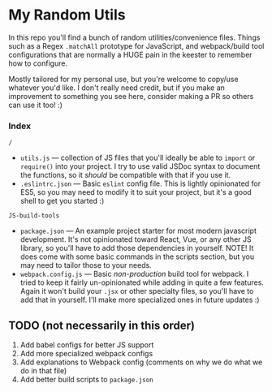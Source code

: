 # My Random Utils

In this repo you'll find a bunch of random utilities/convenience files. Things such as a Regex `.matchAll` prototype for JavaScript, and webpack/build tool configurations that are normally a HUGE pain in the keester to remember how to configure.

Mostly tailored for my personal use, but you're welcome to copy/use whatever you'd like. I don't really need credit, but if you make an improvement to something you see here, consider making a PR so others can use it too! :)

### Index
`/`
* `utils.js` — collection of JS files that you'll ideally be able to `import` or `require()` into your project. I try to use valid JSDoc syntax to document the functions, so it _should_ be compatible with that if you use it.
* `.eslintrc.json` — Basic `eslint` config file. This is lightly opinionated for ES5, so you may need to modify it to suit your project, but it's a good shell to get you started :)

`JS-build-tools`
  * `package.json` — An example project starter for most modern javascript development. It's not opinionated toward React, Vue, or any other JS library, so you'll have to add those dependencies in yourself. NOTE! It does come with some basic commands in the scripts section, but you may need to tailor those to your needs.
  * `webpack.config.js` — Basic _non-production_ build tool for webpack. I tried to keep it fairly un-opinionated while adding in quite a few features. Again it won't build your `.jsx` or other specialty files, so you'll have to add that in yourself. I'll make more specialized ones in future updates :)


## TODO (not necessarily in this order)
<!-- All of these are labeled '1' so you can remove one without having to go modify the rest -->
1. Add babel configs for better JS support
1. Add more specialized webpack configs
1. Add explanations to Webpack config (comments on why we do what we do in that file)
1. Add better build scripts to `package.json`